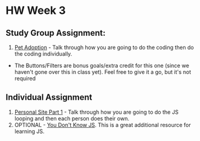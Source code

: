 # HW Week 3
## Study Group Assignment:
1. [Pet Adoption](https://github.com/nss-nightclass-projects/pet-adoption) - Talk through how you are going to do the coding then do the coding individually.
  * The Buttons/Filters are bonus goals/extra credit for this one (since we haven't gone over this in class yet). Feel free to give it a go, but it's not required

## Individual Assignment
1. [Personal Site Part 1](https://github.com/nss-nightclass-projects/personal-bio-site-instructions/blob/master/personal-bio-site-01.md) - Talk through how you are going to do the JS looping and then each person does their own.
1. OPTIONAL - [You Don't Know JS](https://github.com/getify/You-Dont-Know-JS/blob/2nd-ed/get-started/README.md). This is a great additional resource for learning JS.

